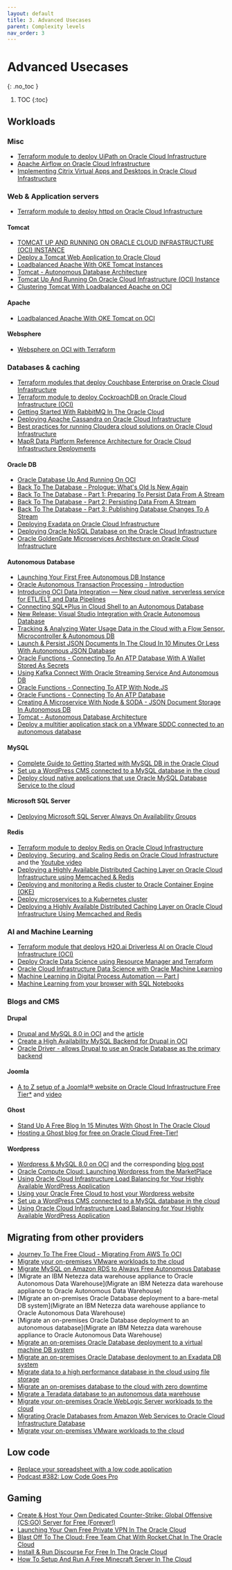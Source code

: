 ```yaml
---
layout: default
title: 3. Advanced Usecases
parent: Complexity levels
nav_order: 3
---
```


# Advanced Usecases
{: .no_toc }

1. TOC
{:toc}

## Workloads

### Misc
- [Terraform module to deploy UiPath on Oracle Cloud Infrastructure](https://github.com/oracle-quickstart/oci-uipath)
- [Apache Airflow on Oracle Cloud Infrastructure](https://github.com/oracle-quickstart/oci-airflow)
- [Implementing Citrix Virtual Apps and Desktops in Oracle Cloud Infrastructure](https://docs.oracle.com/en-us/iaas/Content/Resources/Assets/whitepapers/implement-citrix-virtual-apps-and-desktops-in-oci.pdf)

### Web & Application servers

- [Terraform module to deploy httpd on Oracle Cloud Infrastructure](https://github.com/oracle-quickstart/oci-httpd)

#### Tomcat
- [TOMCAT UP AND RUNNING ON ORACLE CLOUD INFRASTRUCTURE (OCI) INSTANCE](https://reachmnadeem.wordpress.com/2019/08/22/tomcat-up-and-running-on-oracle-cloud-infrastructure-oci-instance/)
- [Deploy a Tomcat Web Application to Oracle Cloud](https://www.oracle.com/webfolder/technetwork/tutorials/obe/cloud/apaas/java/web-app-tomcat-accs/web-app-tomcat-accs.html)
- [Loadbalanced Apache With OKE Tomcat Instances](https://enabling-cloud.github.io/oci-learning/manual/LoadbalancedApacheWithOkeTomcat.html)
- [Tomcat - Autonomous Database Architecture](https://github.com/oracle-quickstart/oci-arch-tomcat-autonomous)
- [Tomcat Up And Running On Oracle Cloud Infrastructure (OCI) Instance](https://enabling-cloud.github.io/oci-learning/manual/TomcatUpAndRunningOnOCI.html)
- [Clustering Tomcat With Loadbalanced Apache on OCI](https://enabling-cloud.github.io/oci-learning/manual/ClusteringTomcatWithLbApache.html)

#### Apache
- [Loadbalanced Apache With OKE Tomcat on OCI](https://enabling-cloud.github.io/oci-learning/manual/LoadbalancedApacheWithOkeTomcat.html)

#### Websphere
- [Websphere on OCI with Terraform](https://github.com/oracle-quickstart/oci-arch-websphere-on-oci)

### Databases & caching

- [Terraform modules that deploy Couchbase Enterprise on Oracle Cloud Infrastructure](https://github.com/oracle-quickstart/oci-couchbase)
- [Terraform module to deploy CockroachDB on Oracle Cloud Infrastructure (OCI)](https://github.com/oracle-quickstart/oci-cockroachdb)
- [Getting Started With RabbitMQ In The Oracle Cloud](https://recursive.codes/blog/post/1302)
- [Deploying Apache Cassandra on Oracle Cloud Infrastructure](https://docs.oracle.com/en-us/iaas/Content/Resources/Assets/whitepapers/deploying-cassandra-on-oci.pdf)
- [Best practices for running Cloudera cloud solutions on Oracle Cloud Infrastructure](https://docs.oracle.com/en/solutions/best-practices-cloudera-on-oci/index.html)
- [MapR Data Platform Reference Architecture for Oracle Cloud Infrastructure Deployments](https://docs.oracle.com/en-us/iaas/Content/Resources/Assets/whitepapers/mapr-reference-architecture-on-oci.pdf)

#### Oracle DB
- [Oracle Database Up And Running On OCI](https://enabling-cloud.github.io/oci-learning/manual/OracleDatabaseUpAndRunningOnOCI.html)
- [Back To The Database - Prologue: What's Old Is New Again](https://recursive.codes/blog/post/1384)
- [Back To The Database - Part 1: Preparing To Persist Data From A Stream](https://recursive.codes/blog/post/1384)
- [Back To The Database - Part 2: Persisting Data From A Stream](https://recursive.codes/blog/post/1384)
- [Back To The Database - Part 3: Publishing Database Changes To A Stream](https://recursive.codes/blog/post/1384)
- [Deploying Exadata on Oracle Cloud Infrastructure](https://docs.oracle.com/en-us/iaas/Content/Resources/Assets/whitepapers/deploying-exadata-on-oci.pdf)
- [Deploying Oracle NoSQL Database on the Oracle Cloud Infrastructure](https://docs.oracle.com/en-us/iaas/Content/Resources/Assets/whitepapers/oracle-nosql-byol-on-on-bmcs.pdf)
- [Oracle GoldenGate Microservices Architecture on Oracle Cloud Infrastructure](https://docs.oracle.com/en-us/iaas/Content/Resources/Assets/whitepapers/oracle-goldengate-microservices-architecture-on-oci.pdf)

#### Autonomous Database
- [Launching Your First Free Autonomous DB Instance](https://recursive.codes/blog/post/118)
- [Oracle Autonomous Transaction Processing - Introduction](https://github.com/vmleon/OracleATPGettingStarted)
- [Introducing OCI Data Integration — New cloud native, serverless service for ETL/ELT and Data Pipelines](https://medium.com/oracledevs/introducing-oci-data-integration-new-cloud-native-serverless-service-for-etl-elt-and-data-bb96b22bda2b)
- [Connecting SQL*Plus in Cloud Shell to an Autonomous Database](https://medium.com/oracledevs/connecting-sql-plus-in-cloud-shell-to-an-autonomous-database-1debeff5c396)
- [New Release: Visual Studio Integration with Oracle Autonomous Database](https://medium.com/oracledevs/visual-studio-integration-with-oracle-autonomous-database-7c6243eca329)
- [Tracking & Analyzing Water Usage Data in the Cloud with a Flow Sensor, Microcontroller & Autonomous DB](https://recursive.codes/blog/post/1606)
- [Launch & Persist JSON Documents In The Cloud In 10 Minutes Or Less With Autonomous JSON Database](https://recursive.codes/blog/post/1600)
- [Oracle Functions - Connecting To An ATP Database With A Wallet Stored As Secrets](https://recursive.codes/blog/post/1540)
- [Using Kafka Connect With Oracle Streaming Service And Autonomous DB](https://recursive.codes/blog/post/92)
- [Oracle Functions - Connecting To ATP With Node.JS](https://recursive.codes/blog/post/130)
- [Oracle Functions - Connecting To An ATP Database](https://recursive.codes/blog/post/1133)
- [Creating A Microservice With Node & SODA - JSON Document Storage In Autonomous DB](https://recursive.codes/blog/post/1135)
- [Tomcat - Autonomous Database Architecture](https://github.com/oracle-quickstart/oci-arch-tomcat-autonomous)
- [Deploy a multitier application stack on a VMware SDDC connected to an autonomous database](https://docs.oracle.com/en/solutions/ocvs-oci/index.html)

#### MySQL
- [Complete Guide to Getting Started with MySQL DB in the Oracle Cloud](https://recursive.codes/p/message-driven-microservices-monoliths-with-micronaut-part-1:-installing-kafka-sending-your-first-message)
- [Set up a WordPress CMS connected to a MySQL database in the cloud](https://docs.oracle.com/en/solutions/deploy-wordpress-cms-with-mysql-dbs/index.html)
- [Deploy cloud native applications that use Oracle MySQL Database Service to the cloud](https://docs.oracle.com/en/solutions/deploy-cloud-native-apps/index.html)

#### Microsoft SQL Server
- [Deploying Microsoft SQL Server Always On Availability Groups](https://docs.oracle.com/en-us/iaas/Content/Resources/Assets/whitepapers/deploy-sql-server-availability-groups.pdf)

#### Redis
- [Terraform module to deploy Redis on Oracle Cloud Infrastructure](https://github.com/oracle-quickstart/oci-redis)
- [Deploying, Securing, and Scaling Redis on Oracle Cloud Infrastructure](https://blogs.oracle.com/cloud-infrastructure/deploying,-securing,-and-scaling-redis-on-oracle-cloud-infrastructure) and the [Youtube video](https://www.youtube.com/watch?v=0xKciaxs_m8)
- [Deploying a Highly Available Distributed Caching Layer on Oracle Cloud Infrastructure using Memcached & Redis](https://docs.cloud.oracle.com/en-us/iaas/Content/Resources/Assets/whitepapers/deploying-memcached-and-redis-on-oci.pdf)
- [Deploying and monitoring a Redis cluster to Oracle Container Engine (OKE)](https://medium.com/oracledevs/deploying-and-monitoring-a-redis-cluster-to-oracle-container-engine-oke-5f210b91b800)
- [Deploy microservices to a Kubernetes cluster](https://docs.oracle.com/en/solutions/deploy-microservices/index.html)
- [Deploying a Highly Available Distributed Caching Layer on Oracle Cloud Infrastructure Using Memcached and Redis](https://docs.oracle.com/en-us/iaas/Content/Resources/Assets/whitepapers/deploying-memcached-and-redis-on-oci.pdf)

### AI and Machine Learning
- [Terraform module that deploys H2O.ai Driverless AI on Oracle Cloud Infrastructure (OCI)](https://github.com/oracle-quickstart/oci-h2o)
- [Deploy Oracle Data Science using Resource Manager and Terraform](https://github.com/oracle-quickstart/oci-ods-orm)
- [Oracle Cloud Infrastructure Data Science with Oracle Machine Learning](https://github.com/oracle-quickstart/oci-arch-data-science)
- [Machine Learning in Digital Process Automation — Part I](https://medium.com/oracledevs/machine-learning-in-digital-process-automation-part-i-7c7468e23804)
- [Machine Learning from your browser with SQL Notebooks](https://vmleon.medium.com/machine-learning-from-your-browser-with-sql-notebooks-9b9fa4bc191b)

### Blogs and CMS

#### Drupal
- [Drupal and MySQL 8.0 in OCI](https://www.youtube.com/watch?v=M1Tra855IYY) and the [article](https://www.google.com/url?sa=t&rct=j&q=&esrc=s&source=web&cd=&cad=rja&uact=8&ved=2ahUKEwipvPbXi9nrAhUgRBUIHbPaArYQtwIwAnoECAQQAQ&url=https%3A%2F%2Flefred.be%2Fcontent%2Fusing-oci-to-install-drupal-and-mysql-8-0%2F&usg=AOvVaw2f3HaQdn0wgcHnUFNxHKOo)
- [Create a High Availability MySQL Backend for Drupal in OCI](https://www.youtube.com/watch?v=C3YbVEdc-t8)
- [Oracle Driver - allows Drupal to use an Oracle Database as the primary backend](https://www.drupal.org/project/oracle)

#### Joomla
- [A to Z setup of a Joomla!® website on Oracle Cloud Infrastructure Free Tier*](https://www.linkedin.com/pulse/set-up-joomla-website-oracle-cloud-infrastructure-alexis-blot-lefevre/?articleId=6671756779640254464) and [video](https://www.youtube.com/watch?v=duceoBeuL9g)

#### Ghost
- [Stand Up A Free Blog In 15 Minutes With Ghost In The Oracle Cloud](https://blogs.oracle.com/developers/stand-up-a-free-blog-in-15-minutes-with-ghost-in-the-oracle-cloud)
- [Hosting a Ghost blog for free on Oracle Cloud Free-Tier!](https://blog.ryanharper.co.uk/free-vms-on-oracle-cloud/)

#### Wordpress
- [Wordpress & MySQL 8.0 on OCI](https://www.youtube.com/watch?v=rBUEdt0Iy60) and the corresponding [blog post](https://lefred.be/content/using-oci-to-install-wordpress-and-mysql-8-0/)
- [Oracle Compute Cloud: Launching Wordpress from the MarketPlace](https://www.youtube.com/watch?v=M6-shGZh2TA)
- [Using Oracle Cloud Infrastructure Load Balancing for Your Highly Available WordPress Application](https://www.oracle.com/a/ocom/docs/using-oci-load-balancing-with-wordpress.pdf)
- [Using your Oracle Free Cloud to host your Wordpress website](https://dev.to/project42/using-your-oracle-free-cloud-to-host-your-wordpress-website-582f)
- [Set up a WordPress CMS connected to a MySQL database in the cloud](https://docs.oracle.com/en/solutions/deploy-wordpress-cms-with-mysql-dbs/index.html)
- [Using Oracle Cloud Infrastructure Load Balancing for Your Highly Available WordPress Application](https://docs.oracle.com/en-us/iaas/Content/Resources/Assets/whitepapers/using-oci-load-balancing-with-wordpress.pdf)


## Migrating from other providers
- [Journey To The Free Cloud - Migrating From AWS To OCI](https://recursive.codes/blog/post/118)
- [Migrate your on-premises VMware workloads to the cloud](https://docs.oracle.com/en/solutions/migrate-vmware-workloads-oraclecloud/index.html)
- [Migrate MySQL on Amazon RDS to Always Free Autonomous Database](https://blogs.oracle.com/developers/journey-to-the-free-cloud-migrating-from-aws-to-oci)
- [Migrate an IBM Netezza data warehouse appliance to Oracle Autonomous Data Warehouse](Migrate an IBM Netezza data warehouse appliance to Oracle Autonomous Data Warehouse)
- [Migrate an on-premises Oracle Database deployment to a bare-metal DB system](Migrate an IBM Netezza data warehouse appliance to Oracle Autonomous Data Warehouse)
- [Migrate an on-premises Oracle Database deployment to an autonomous database](Migrate an IBM Netezza data warehouse appliance to Oracle Autonomous Data Warehouse)
- [Migrate an on-premises Oracle Database deployment to a virtual machine DB system](https://docs.oracle.com/en/solutions/migrate-to-vmdb/index.html)
- [Migrate an on-premises Oracle Database deployment to an Exadata DB system](https://docs.oracle.com/en/solutions/migrate-exadata/index.html)
- [Migrate data to a high performance database in the cloud using file storage](https://docs.oracle.com/en/solutions/migrate-data-with-fss/index.html)
- [Migrate an on-premises database to the cloud with zero downtime](https://docs.oracle.com/en/solutions/migrate-database-with-zdm/index.html)
- [Migrate a Teradata database to an autonomous data warehouse](https://docs.oracle.com/en/solutions/migrate-teradata/index.html)
- [Migrate your on-premises Oracle WebLogic Server workloads to the cloud](https://docs.oracle.com/en/solutions/wls-on-prem-to-oci/index.html)
- [Migrating Oracle Databases from Amazon Web Services to Oracle Cloud Infrastructure Database](https://docs.oracle.com/en-us/iaas/Content/Resources/Assets/whitepapers/database-migration-aws-to-oci-database.pdf)
- [Migrate your on-premises VMware workloads to the cloud](https://docs.oracle.com/en/solutions/migrate-vmware-workloads-oraclecloud/index.html)

## Low code
- [Replace your spreadsheet with a low code application](https://www.oracle.com/a/ocom/docs/dc/ne/sev400074800-na-us-gr-rwe1-ne1a-ev.html)
- [Podcast #382: Low Code Goes Pro](https://blogs.oracle.com/developers/podcast-382%3A-low-code-goes-pro)

## Gaming
- [Create & Host Your Own Dedicated Counter-Strike: Global Offensive (CS:GO) Server for Free (Forever!)
](https://recursive.codes/blog/post/1666)
- [Launching Your Own Free Private VPN In The Oracle Cloud](https://recursive.codes/blog/post/1606)
- [Blast Off To The Cloud: Free Team Chat With Rocket.Chat In The Oracle Cloud](https://recursive.codes/blog/post/106)
- [Install & Run Discourse For Free In The Oracle Cloud](https://recursive.codes/blog/post/108)
- [How To Setup And Run A Free Minecraft Server In The Cloud](https://recursive.codes/blog/post/116)
